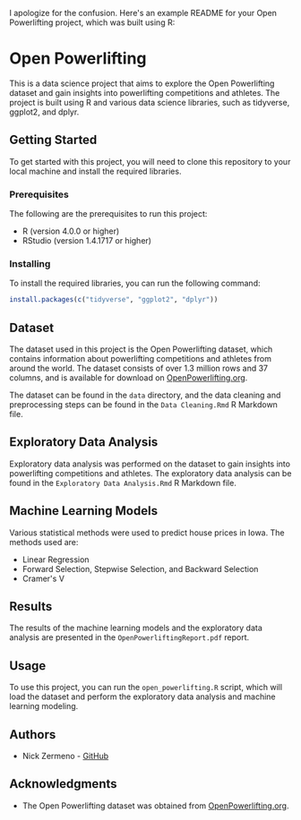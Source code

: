 I apologize for the confusion. Here's an example README for your Open Powerlifting project, which was built using R:

# Open Powerlifting

This is a data science project that aims to explore the Open Powerlifting dataset and gain insights into powerlifting competitions and athletes. The project is built using R and various data science libraries, such as tidyverse, ggplot2, and dplyr.

## Getting Started

To get started with this project, you will need to clone this repository to your local machine and install the required libraries.

### Prerequisites

The following are the prerequisites to run this project:

- R (version 4.0.0 or higher)
- RStudio (version 1.4.1717 or higher)

### Installing

To install the required libraries, you can run the following command:

```R
install.packages(c("tidyverse", "ggplot2", "dplyr"))
```

## Dataset

The dataset used in this project is the Open Powerlifting dataset, which contains information about powerlifting competitions and athletes from around the world. The dataset consists of over 1.3 million rows and 37 columns, and is available for download on [OpenPowerlifting.org](https://openpowerlifting.org/data.html).

The dataset can be found in the `data` directory, and the data cleaning and preprocessing steps can be found in the `Data Cleaning.Rmd` R Markdown file.

## Exploratory Data Analysis

Exploratory data analysis was performed on the dataset to gain insights into powerlifting competitions and athletes. The exploratory data analysis can be found in the `Exploratory Data Analysis.Rmd` R Markdown file.

## Machine Learning Models

Various statistical methods were used to predict house prices in Iowa. The methods used are:

- Linear Regression
- Forward Selection, Stepwise Selection, and Backward Selection
- Cramer's V

## Results

The results of the machine learning models and the exploratory data analysis are presented in the `OpenPowerliftingReport.pdf` report.

## Usage

To use this project, you can run the `open_powerlifting.R` script, which will load the dataset and perform the exploratory data analysis and machine learning modeling.

## Authors

- Nick Zermeno - [GitHub](https://github.com/nickzermeno)

## Acknowledgments

- The Open Powerlifting dataset was obtained from [OpenPowerlifting.org](https://openpowerlifting.org/data.html).
